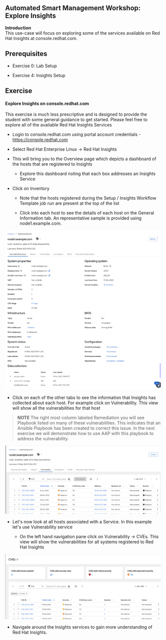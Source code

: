 Automated Smart Management Workshop: Explore Insights
----------------------------------------------------------------------


**Introduction**<br>
This use-case will focus on exploring some of the services available on Red Hat Insights at console.redhat.com.  

Prerequisites
-----------------------------------------------------------------

-   Exercise 0: Lab Setup

-   Exercise 4: Insights Setup

Exercise
-----------------------------------------------------------------

#### Explore Insights on console.redhat.com

This exercise is much less prescriptive and is designed to provide the student with some general guidance to get started.  Please feel free to explore all of the available Red Hat Insights Services

-   Login to console.redhat.com using portal account credentials - https://console.redhat.com

-   Select Red Hat Enterprise Linux -> Red Hat Insights

-   This will bring you to the Overview page which depicts a dashboard of the hosts that are registered to Insights

    - Explore this dashboard noting that each box addresses an Insights Service

-   Click on Inventory

    - Note that the hosts registered during the Setup / Insights Workflow Template job run are present at the top of the list

    - Click into each host to see the details of each host on the General Information tab. An representative sample is provided using node1.example.com.

![inventory-general-information](images/5-exploreinsights-inventory-general.png)

- Click on each of the other tabs to see the information that Insights has collected about each host.  For example click on Vulnerability.  This view will show all the vulnerabilities for that host

> **NOTE** The right most column labeled Remediation you will see Playbook listed on many of these vulnerabilities.  This indicates that an Ansible Playbook has been created to correct this issue.  In the next exercise we will demonstrate how to use AAP with this playbook to address the vulnerability.


![host-vulnerability-information](images/5-exploreinsights-host-vulnerabilities.png)

- Let's now look at all hosts associated with a Service.  In this example let's use Vulnerability service

    - On the left hand navigation pane click on Vulnerability -> CVEs.  This view will show the vulnerabilities for all systems registered to Red Hat Insights

![account-vulnerability-information](images/5-exploreinsights-account-vulnerabilities.png)

- Navigate around the Insights services to gain more understanding of Red Hat Insights.
